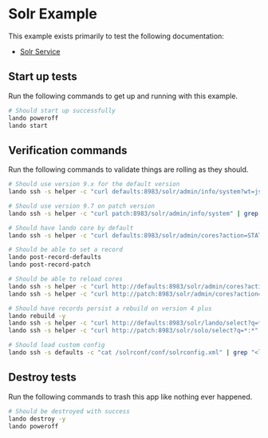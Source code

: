 Solr Example
============

This example exists primarily to test the following documentation:

* [Solr Service](https://docs.devwithlando.io/tutorials/solr.html)

Start up tests
--------------

Run the following commands to get up and running
with this example.

```bash
# Should start up successfully
lando poweroff
lando start
```

Verification commands
---------------------

Run the following commands to validate things are rolling as they should.

```bash
# Should use version 9.x for the default version
lando ssh -s helper -c "curl defaults:8983/solr/admin/info/system?wt=json" | grep "solr-spec-version" | grep "9."

# Should use version 9.7 on patch version
lando ssh -s helper -c "curl patch:8983/solr/admin/info/system" | grep "solr-spec-version" | grep "9.7"

# Should have lando core by default
lando ssh -s helper -c "curl defaults:8983/solr/admin/cores?action=STATUS" | grep lando

# Should be able to set a record
lando post-record-defaults
lando post-record-patch

# Should be able to reload cores
lando ssh -s helper -c "curl http://defaults:8983/solr/admin/cores?action=RELOAD&core=lando"
lando ssh -s helper -c "curl http://patch:8983/solr/admin/cores?action=RELOAD&core=solo"

# Should have records persist a rebuild on version 4 plus
lando rebuild -y
lando ssh -s helper -c "curl http://defaults:8983/solr/lando/select?q=*:*" | grep "12"
lando ssh -s helper -c "curl http://patch:8983/solr/solo/select?q=*:*" | grep "12"

# Should load custom config
lando ssh -s defaults -c "cat /solrconf/conf/solrconfig.xml" | grep "<luceneMatchVersion>9.0</luceneMatchVersion"
```

Destroy tests
-------------

Run the following commands to trash this app like nothing ever happened.

```bash
# Should be destroyed with success
lando destroy -y
lando poweroff
```

